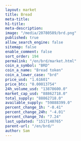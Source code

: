 ```yaml
---
layout: market
title: Bread
meta-title: 
h1-title: 
meta-description: 
image: "/media/20780589/brd.png"
published: true
allow_search_engine: false
sitemap: false
enable_comment: false
sort_order: 194
permalink: "/en/brd/market.html"
coin_a_symbol: "BRD"
coin_a_name: "Bread token"
coin_a_lower_case: "brd"
price_usd: "1.61601"
price_btc: "0.00013754"
24h_volume_usd: "13878600.0"
market_cap_usd: "88862718.0"
total_supply: "88862718.0"
available_supply: "59888399.0"
percent_change_1h: "-0.41"
percent_change_24h: "-4.01"
percent_change_7d: "7.24"
last_updated: "1517140765"
parent-url: "/en/brd/"
author: Sam
---
```


